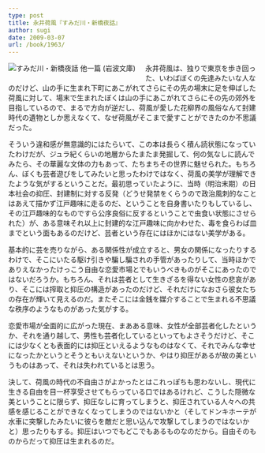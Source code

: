```yaml
---
type: post
title: 永井荷風『すみだ川・新橋夜話』
author: sugi
date: 2009-03-07
url: /book/1963/
---
```

<a href="http://www.amazon.co.jp/exec/obidos/ASIN/4003104226/chezsugi-22/ref=nosim/" target="_blank" name="amazletlink"><img class="alignleft" style="float: left; margin: 0 20px 20px 0;" src="http://ecx.images-amazon.com/images/I/51YCB50R9HL._SL160_.jpg" alt="すみだ川・新橋夜話 他一篇 (岩波文庫)" /></a>

永井荷風は、独りで東京を歩き回った、いわばぼくの先達みたいな人なのだけど、山の手に生まれ下町にあこがれてさらにその先の場末に足を伸ばした荷風に対して、場末で生まれたぼくは山の手にあこがれてさらにその先の郊外を目指しているので、まるで方向が逆だし、荷風が愛した花柳界の風俗なんて封建時代の遺物としか思えなくて、なぜ荷風がそこまで愛すことができたのか不思議だった。

そういう違和感が無意識的にはたらいて、この本は長らく積ん読状態になっていたわけだが、ジュラ紀くらいの地層からたまたま発掘して、何の気なしに読んでみたら、その華麗な文体の力もあって、たちまちその世界に魅せられた。もちろん、ぼくも芸者遊びをしてみたいと思ったわけではなく、荷風の美学が理解できたような気がするということだ。最初思っていたように、当時（明治末期）の日本社会の抑圧、封建制に対する反発（どうせ発禁をくらうので政治風刺的なことはあえて描かず江戸趣味に走るのだ、ということを自身書いたりもしているし、その江戸趣味的なものですら公序良俗に反するということで虫食い状態にさせられた）が、ある意味それ以上に封建的な江戸趣味に向かわせた、毒を食らわば皿までという面もあるのだけど、芸者という存在にはほかにはない美学がある。

基本的に芸を売りながら、ある関係性が成立すると、男女の関係になったりするわけで、そこにいたる駆け引きや騙し騙されの手管があったりして、当時ほかでありえなかったけっこう自由な恋愛市場とでもいうべきものがそこにあったのではないだろうか。もちろん、それは芸者として生きざるを得ない女性の悲哀があり、そこには搾取と抑圧の構造があったのだけど、それだけになおさら彼女たちの存在が輝いて見えるのだ。またそこには金銭を媒介することで生まれる不思議な秩序のようなものがあった気がする。

恋愛市場が全面的に広がった現在、まあある意味、女性が全部芸者化したというか、それを通り越して、男性も芸者化しているといってもよさそうだけど、そこには少なくとも表面的には抑圧といえるようなものはなくて、それでみんな幸せになったかというとそうともいえないというか、やはり抑圧があるが故の美というものはあって、それは失われているとは思う。

決して、荷風の時代の不自由さがよかったとはこれっぽちも思わないし、現代に生きる自由を目一杯享受させてもらっている口ではあるけれど、こうした隠微な美ということに限らず、抑圧なしに育ってしまうと、抑圧されている人々への共感を感じることができなくなってしまうのではないかと（そしてドンキホーテが水車に突撃したみたいに彼らを敵だと思い込んで攻撃してしまうのではないかと）思ったりもする。抑圧はいつでもどこでもあるものなのだから。自由そのものからだって抑圧は生まれるのだ。
